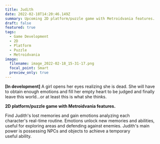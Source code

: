 ```yaml
---
title: Judith
date: 2022-02-18T14:20:46.149Z
summary: Upcoming 2D platform/puzzle game with Metroidvania features.
draft: false
featured: true
tags:
  - Game Development
  - 2D
  - Platform
  - Puzzle
  - Metroidvania
image:
  filename: image_2022-02-18_15-31-17.png
  focal_point: Smart
  preview_only: true
---
```

**[In development]**
A girl opens her eyes realizing she is dead. She will have to obtain enough emotions and fill her empty heart to be judged and finally leave this world...or at least this is what she thinks.

**2D platform/puzzle game with Metroidvania features.** 

Find Judith's lost memories and gain emotions analyzing each character's real-time routine. Emotions unlock new memories and abilities, useful for exploring areas and defending against enemies. Judith's main power is possessing NPCs and objects to achieve a temporary useful ability.
